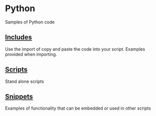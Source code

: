 # Python
Samples of Python code

## [Includes](https://github.com/thedzy/Python/tree/master/Includes)
Use the import of copy and paste the code into your script.  Examples provided when importing.

## [Scripts](https://github.com/thedzy/Python/tree/master/Scripts)
Stand alone scripts

## [Snippets](https://github.com/thedzy/Python/tree/master/Snippets)
Examples of functionality that can be embedded or used in other scripts
